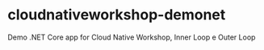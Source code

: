 # cloudnativeworkshop-demonet
Demo .NET Core app for Cloud Native Workshop, Inner Loop e Outer Loop

